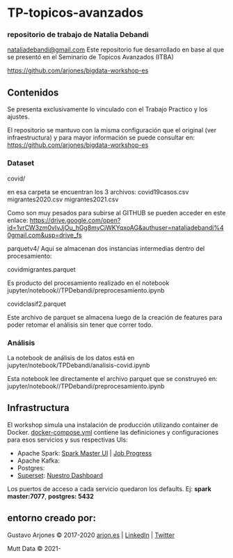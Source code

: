 
# TP-topicos-avanzados
### repositorio de trabajo de Natalia Debandi
nataliadebandi@gmail.com
Este repositorio fue desarrollado en base al que se presentó en el Seminario de Topicos Avanzados (ITBA)

https://github.com/arjones/bigdata-workshop-es

## Contenidos
Se presenta exclusivamente lo vinculado con el Trabajo Practico y los ajustes. 

El repositorio se mantuvo con la misma configuración que el original (ver infraestructura) y para mayor información se puede consultar en:
https://github.com/arjones/bigdata-workshop-es

### Dataset

covid/

en esa carpeta se encuentran los 3 archivos:
covid19casos.csv
migrantes2020.csv
migrantes2021.csv

Como son muy pesados para subirse al GITHUB se pueden acceder en este enlace:
https://drive.google.com/open?id=1vrCW3zm0vIvJjOu_hGg8myCjWKYqxoAG&authuser=nataliadebandi%40gmail.com&usp=drive_fs

parquetv4/
Aqui se almacenan dos instancias intermedias dentro del procesamiento:

covidmigrantes.parquet

Es producto del procesamiento realizado en el notebook jupyter/notebook//TPDebandi/preprocesamiento.ipynb

covidclasif2.parquet

Este archivo de parquet se almacena luego de la creación de features para poder retomar el análisis sin tener que correr todo.


### Análisis

La notebook de análisis de los datos está en
jupyter/notebook/TPDebandi/analisis-covid.ipynb

Esta notebook lee directamente el archivo parquet que se construyeó en:
jupyter/notebook//TPDebandi/preprocesamiento.ipynb



## Infrastructura

El workshop simula una instalación de producción utilizando container de Docker.
[docker-compose.yml](docker-compose.yml) contiene las definiciones y configuraciones para esos servicios y sus respectivas UIs:

* Apache Spark: [Spark Master UI](http://localhost:8080) | [Job Progress](http://localhost:4040)
* Apache Kafka:
* Postgres:
* [Superset](http://superset.incubator.apache.org): [Nuestro Dashboard](http://localhost:8088/)

Los puertos de acceso a cada servicio quedaron los defaults. Ej: **spark master:7077**, **postgres: 5432**





## entorno creado por:
Gustavo Arjones &copy; 2017-2020
[arjon.es](https://arjon.es) | [LinkedIn](http://linkedin.com/in/arjones/) | [Twitter](https://twitter.com/arjones)

Mutt Data &copy; 2021-
